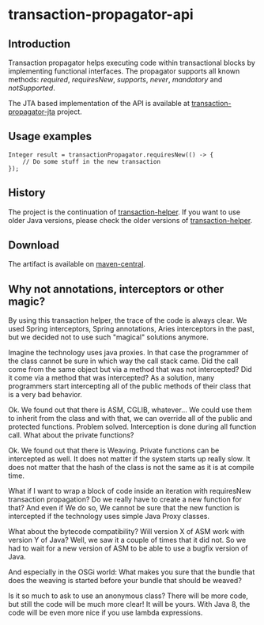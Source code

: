 # transaction-propagator-api

## Introduction

Transaction propagator helps executing code within transactional blocks
by implementing functional interfaces. The propagator supports all known
methods: _required_, _requiresNew_, _supports_, _never_, _mandatory_ and
_notSupported_.

The JTA based implementation of the API is available at
[transaction-propagator-jta][1] project.

## Usage examples

    Integer result = transactionPropagator.requiresNew(() -> {
        // Do some stuff in the new transaction
    });

## History

The project is the continuation of [transaction-helper][2]. If you want to
use older Java versions, please check the older versions
of [transaction-helper][2].

## Download

The artifact is available on [maven-central][3].

## Why not annotations, interceptors or other magic?

By using this transaction helper, the trace of the code is always clear. We
used Spring interceptors, Spring annotations, Aries interceptors in the past,
but we decided not to use such "magical" solutions anymore.

Imagine the technology uses java proxies. In that case the programmer of the
class cannot be sure in which way the call stack came. Did the call come
from the same object but via a method that was not intercepted? Did it
come via a method that was intercepted? As a solution, many programmers
start intercepting all of the public methods of their class that is a very
bad behavior.

Ok. We found out that there is ASM, CGLIB, whatever... We could use them
to inherit from the class and with that, we can override all of the public
and protected functions. Problem solved. Interception is done during all
function call. What about the private functions?

Ok. We found out that there is Weaving. Private functions can be intercepted
as well. It does not matter if the system starts up really slow. It does not
matter that the hash of the class is not the same as it is at compile time.

What if I want to wrap a block of code inside an iteration with requiresNew
transaction propagation? Do we really have to create a new function for that?
And even if We do so, We cannot be sure that the new function is intercepted
if the technology uses simple Java Proxy classes.

What about the bytecode compatibility? Will version X of ASM work with
version Y of Java? Well, we saw it a couple of times that it did not. So we
had to wait for a new version of ASM to be able to use a bugfix version of
Java.

And especially in the OSGi world: What makes you sure that the bundle that
does the weaving is started before your bundle that should be weaved?

Is it so much to ask to use an anonymous class? There will be more code, but
still the code will be much more clear! It will be yours. With Java 8, the
code will be even more nice if you use lambda expressions.

[1]: https://github.com/everit-org/transaction-propagator-jta
[2]: https://github.com/everit-org-archive/transaction-helper
[3]: http://search.maven.org/#search%7Cga%7C1%7Ca%3A%22org.everit.transaction.propagator.api%22